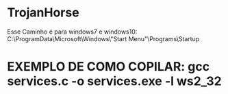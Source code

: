 # TrojanHorse

Esse Caminho é para windows7 e windows10: C:\\ProgramData\\Microsoft\\Windows\\\"Start Menu\"\\Programs\\Startup

# EXEMPLO DE COMO COPILAR: gcc services.c -o services.exe -l ws2_32
